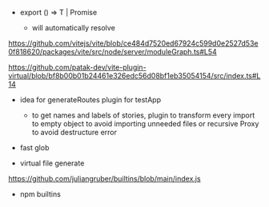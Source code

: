 - export () => T | Promise<T>
  - will automatically resolve

https://github.com/vitejs/vite/blob/ce484d7520ed67924c599d0e2527d53e0f818620/packages/vite/src/node/server/moduleGraph.ts#L54

https://github.com/patak-dev/vite-plugin-virtual/blob/bf8b00b01b24461e326edc56d08bf1eb35054154/src/index.ts#L14

- idea for generateRoutes plugin for testApp

  - to get names and labels of stories, plugin to transform every import to empty object to avoid importing unneeded files or recursive Proxy to avoid destructure error

- fast glob

- virtual file generate

https://github.com/juliangruber/builtins/blob/main/index.js

- npm builtins
